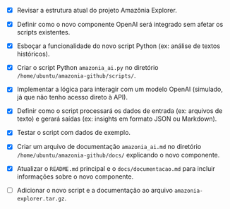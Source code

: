 - [x] Revisar a estrutura atual do projeto Amazônia Explorer.
- [x] Definir como o novo componente OpenAI será integrado sem afetar os scripts existentes.
- [x] Esboçar a funcionalidade do novo script Python (ex: análise de textos históricos).
- [x] Criar o script Python `amazonia_ai.py` no diretório `/home/ubuntu/amazonia-github/scripts/`.
- [x] Implementar a lógica para interagir com um modelo OpenAI (simulado, já que não tenho acesso direto à API).
- [x] Definir como o script processará os dados de entrada (ex: arquivos de texto) e gerará saídas (ex: insights em formato JSON ou Markdown).
- [x] Testar o script com dados de exemplo.
- [x] Criar um arquivo de documentação `amazonia_ai.md` no diretório `/home/ubuntu/amazonia-github/docs/` explicando o novo componente.
- [x] Atualizar o `README.md` principal e o `docs/documentacao.md` para incluir informações sobre o novo componente.
- [ ] Adicionar o novo script e a documentação ao arquivo `amazonia-explorer.tar.gz`.


